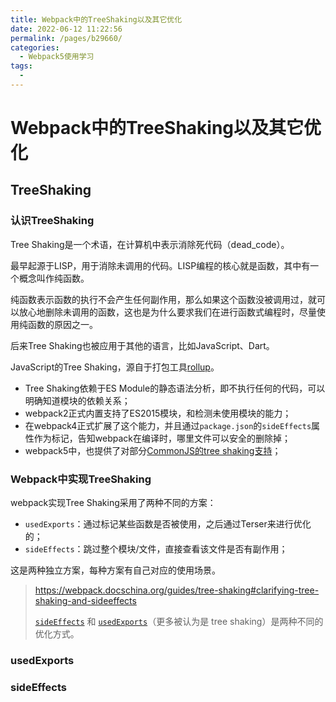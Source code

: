 ```yaml
---
title: Webpack中的TreeShaking以及其它优化
date: 2022-06-12 11:22:56
permalink: /pages/b29660/
categories:
  - Webpack5使用学习
tags:
  - 
---
```

# Webpack中的TreeShaking以及其它优化

## TreeShaking

### 认识TreeShaking

Tree Shaking是一个术语，在计算机中表示消除死代码（dead_code）。

最早起源于LISP，用于消除未调用的代码。LISP编程的核心就是函数，其中有一个概念叫作纯函数。

纯函数表示函数的执行不会产生任何副作用，那么如果这个函数没被调用过，就可以放心地删除未调用的函数，这也是为什么要求我们在进行函数式编程时，尽量使用纯函数的原因之一。

后来Tree Shaking也被应用于其他的语言，比如JavaScript、Dart。

JavaScript的Tree Shaking，源自于打包工具[rollup](https://rollupjs.org/guide/en/#introduction)。

* Tree Shaking依赖于ES Module的静态语法分析，即不执行任何的代码，可以明确知道模块的依赖关系；
* webpack2正式内置支持了ES2015模块，和检测未使用模块的能力；
* 在webpack4正式扩展了这个能力，并且通过`package.json`的`sideEffects`属性作为标记，告知webpack在编译时，哪里文件可以安全的删除掉；
* webpack5中，也提供了对部分[CommonJS的tree shaking支持](https://github.com/webpack/changelog-v5#commonjs-tree-shaking)；

### Webpack中实现TreeShaking

webpack实现Tree Shaking采用了两种不同的方案：

* `usedExports`：通过标记某些函数是否被使用，之后通过Terser来进行优化的；
* `sideEffects`：跳过整个模块/文件，直接查看该文件是否有副作用；

这是两种独立方案，每种方案有自己对应的使用场景。

> https://webpack.docschina.org/guides/tree-shaking#clarifying-tree-shaking-and-sideeffects
>
> [`sideEffects`](https://webpack.docschina.org/configuration/optimization/#optimizationsideeffects) 和 [`usedExports`](https://webpack.docschina.org/configuration/optimization/#optimizationusedexports)（更多被认为是 tree shaking）是两种不同的优化方式。

### usedExports

### sideEffects



